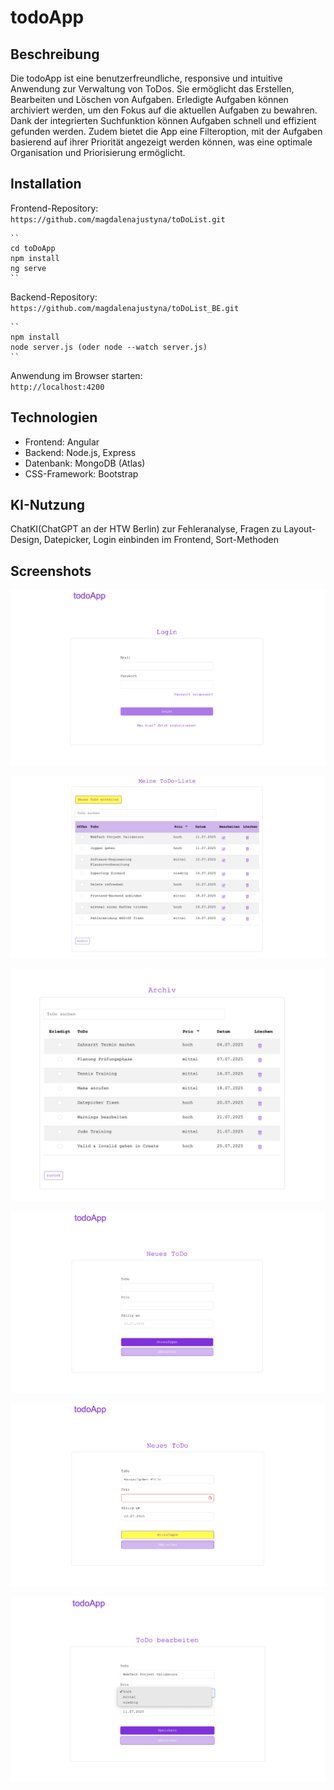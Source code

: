 # todoApp

## Beschreibung

Die todoApp ist eine benutzerfreundliche, responsive und intuitive Anwendung zur Verwaltung von ToDos. Sie ermöglicht das Erstellen, Bearbeiten und Löschen von Aufgaben. Erledigte Aufgaben können archiviert werden, um den Fokus auf die aktuellen Aufgaben zu bewahren. Dank der integrierten Suchfunktion können Aufgaben schnell und effizient gefunden werden. Zudem bietet die App eine Filteroption, mit der Aufgaben basierend auf ihrer Priorität angezeigt werden können, was eine optimale Organisation und Priorisierung ermöglicht.

## Installation

Frontend-Repository:  
`https://github.com/magdalenajustyna/toDoList.git`

```
``
cd toDoApp
npm install
ng serve
``
```

Backend-Repository:  
`https://github.com/magdalenajustyna/toDoList_BE.git`

```
``
npm install
node server.js (oder node --watch server.js)
``
```

Anwendung im Browser starten:  
`http://localhost:4200`

## Technologien

- Frontend: Angular
- Backend: Node.js, Express
- Datenbank: MongoDB (Atlas)
- CSS-Framework: Bootstrap

## KI-Nutzung

ChatKI(ChatGPT an der HTW Berlin) zur Fehleranalyse, Fragen zu Layout-Design, Datepicker, Login einbinden im Frontend, Sort-Methoden 

## Screenshots

![Screenshot1](./toDoApp/src/assets/images/screenshot0.png)

![Screenshot1](./toDoApp/src/assets/images/screenshot1.png)

![Screenshot1](./toDoApp/src/assets/images/screenshot2.png)

![Screenshot1](./toDoApp/src/assets/images/screenshot3.png)

![Screenshot1](./toDoApp/src/assets/images/screenshot4.png)

![Screenshot1](./toDoApp/src/assets/images/screenshot5.png)